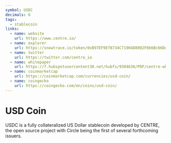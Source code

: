 ```yaml
---
symbol: USDC
decimals: 6
tags:
  - stablecoin
links:
  - name: website
    url: https://www.centre.io/
  - name: explorer
    url: https://snowtrace.io/token/0xB97EF9Ef8734C71904D8002F8b6Bc66Dd9c48a6E
  - name: twitter
    url: https://twitter.com/centre_io
  - name: whitepaper
    url: https://f.hubspotusercontent30.net/hubfs/9304636/PDF/centre-whitepaper.pdf
  - name: coinmarketcap
    url: https://coinmarketcap.com/currencies/usd-coin/
  - name: coingecko
    url: https://coingecko.com/en/coins/usd-coin/
---
```


# USD Coin

USDC is a fully collateralized US Dollar stablecoin developed by CENTRE, the open source project with Circle being the first of several forthcoming issuers.
